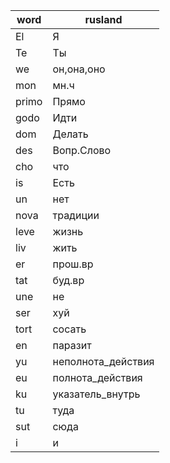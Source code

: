 
| word   | rusland            |
|--------|--------------------|
| El     | Я                  |
| Te     | Ты                 |
| we     | он,она,оно         |
| mon    | мн.ч               |
| primo  | Прямо              |
| godo   | Идти               |
| dom    | Делать             |
| des    | Вопр.Слово         |
| cho    | что                |
| is     | Есть               |
| un     | нет                |
| nova   | традиции           |
| leve   | жизнь              |
| liv    | жить               |
| er     | прош.вр            |
| tat    | буд.вр             |
| une    | не                 |
| ser    | хуй                |
| tort   | сосать             |
| en     | паразит            |
| yu     | неполнота_действия |
| eu     | полнота_действия   |
| ku     | указатель_внутрь   |
| tu     | туда               |
| sut    | сюда               |
| i      | и                  |